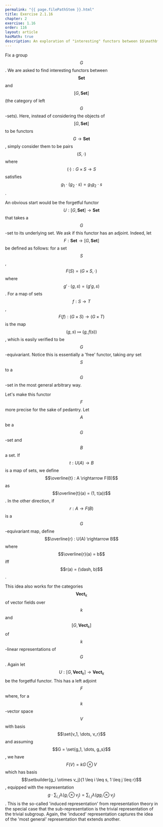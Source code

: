 ```yaml
---
permalink: "{{ page.filePathStem }}.html"
title: Exercise 2.1.16
chapter: 2
exercise: 1.16
order: 116
layout: article
hasMath: true
description: An exploration of "interesting" functors between $$\mathbf{Set}$$ and the category of left $$G$$-sets
---
```


Fix a group $$G$$.
We are asked to find interesting functors between $$\mathbf{Set}$$ and $$[G, \mathbf{Set}]$$ (the category of left $$G$$-sets).
Here, instead of considering the objects of $$[G, \mathbf{Set}]$$ to be functors $$G \rightarrow \mathbf{Set}$$, simply consider them to be pairs $$(S, \cdot)$$ where $$(\cdot) : G \times S \rightarrow S$$ satisfies $$g_1 \cdot (g_2 \cdot s) = g_1 g_2 \cdot s$$.

An obvious start would be the forgetful functor $$U : [G, \mathbf{Set}] \rightarrow \mathbf{Set}$$ that takes a $$G$$-set to its underlying set.
We ask if this functor has an adjoint.
Indeed, let $$F : \mathbf{Set} \rightarrow [G, \mathbf{Set}]$$ be defined as follows:
for a set $$S$$, $$F(S) = (G \times S, \cdot)$$ where $$g' \cdot (g, s) = (g'g, s)$$.
For a map of sets $$f : S \rightarrow T$$, $$F(f) : (G \times S) \rightarrow (G \times T)$$ is the map $$(g, s) \mapsto (g, f(s))$$, which is easily verified to be $$G$$-equivariant.
Notice this is essentially a 'free' functor, taking *any* set $$S$$ to a $$G$$-set in the most general arbitrary way.

Let's make this functor $$F$$ more precise for the sake of pedantry.
Let $$A$$ be a $$G$$-set and $$B$$ a set.
If $$t : U(A) \rightarrow B$$ is a map of sets, we define $$\overline{t} : A \rightarrow F(B)$$ as $$\overline{t}(a) = (1, t(a))$$.
In the other direction, if $$r : A \rightarrow F(B)$$ is a $$G$$-equivariant map, define $$\overline{r} : U(A) \rightarrow B$$ where $$\overline{r}(a) = b$$ iff $$r(a) = (\dash, b)$$.

This idea also works for the categories $$\mathbf{Vect}_k$$ of vector fields over $$k$$ and $$[G, \mathbf{Vect}_k]$$ of $$k$$-linear representations of $$G$$.
Again let $$U : [G, \mathbf{Vect}_k] \rightarrow \mathbf{Vect}_k$$ be the forgetful functor.
This has a left adjoint $$F$$ where, for a $$k$$-vector space $$V$$ with basis $$\set{v_1, \dots, v_r}$$ and assuming $$G = \set{g_1, \dots, g_s}$$, we have $$F(V) = kG \otimes V$$ which has basis $$\setbuilder{g_i \otimes v_j}{1 \leq i \leq s, 1 \leq j \leq r}$$, equipped with the representation $$g \cdot \sum_{i,j} \lambda (g_i \otimes v_j) = \sum_{i,j} \lambda (g g_i \otimes v_j)$$.
This is the so-called 'induced representation' from representation theory in the special case that the sub-representation is the trivial representation of the trivial subgroup.
Again, the 'induced' representation captures the idea of the 'most general' representation that extends another.
